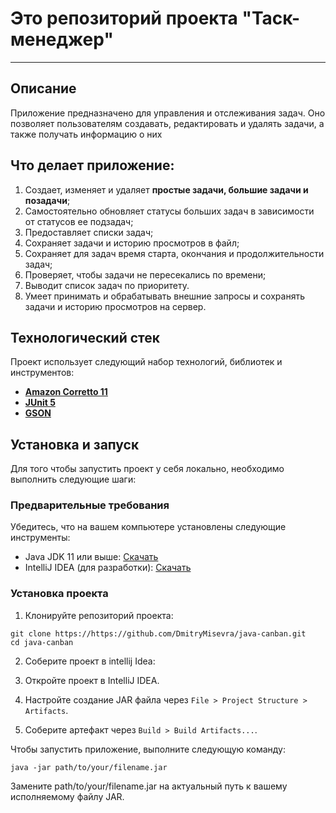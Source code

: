 # Это репозиторий проекта "Таск-менеджер"

---

## Описание

Приложение предназначено для управления и отслеживания задач. Оно позволяет пользователям создавать, редактировать и удалять задачи, а также получать информацию о них

## Что делает приложение:

1. Создает, изменяет и удаляет **простые задачи, большие задачи и позадачи**;
2. Самостоятельно обновляет статусы больших задач в зависимости от статусов ее подзадач; 
3. Предоставляет списки задач;
4. Сохраняет задачи и историю просмотров в файл;
5. Сохраняет для задач время старта, окончания и продолжительности задач;
6. Проверяет, чтобы задачи не пересекались по времени;
7. Выводит список задач по приоритету.
8. Умеет принимать и обрабатывать внешние запросы и сохранять задачи и историю просмотров на сервер.


## Технологический стек

Проект использует следующий набор технологий, библиотек и инструментов:

- **[Amazon Corretto 11](https://docs.aws.amazon.com/corretto/latest/corretto-11-ug/downloads-list.html)**
- **[JUnit 5](https://junit.org/junit5/)**
- **[GSON](https://github.com/google/gson)**


## Установка и запуск

Для того чтобы запустить проект у себя локально, необходимо выполнить следующие шаги:

### Предварительные требования

Убедитесь, что на вашем компьютере установлены следующие инструменты:

- Java JDK 11 или выше: [Скачать](https://www.oracle.com/java/technologies/javase-jdk11-downloads.html)
- IntelliJ IDEA (для разработки): [Скачать](https://www.jetbrains.com/idea/download/)

### Установка проекта

1. Клонируйте репозиторий проекта:

```
git clone https://https://github.com/DmitryMisevra/java-canban.git
cd java-canban
```

2. Соберите проект в intellij Idea:

1. Откройте проект в IntelliJ IDEA.
2. Настройте создание JAR файла через `File > Project Structure > Artifacts`.
3. Соберите артефакт через `Build > Build Artifacts...`.

Чтобы запустить приложение, выполните следующую команду:

```
java -jar path/to/your/filename.jar
```

Замените path/to/your/filename.jar на актуальный путь к вашему исполняемому файлу JAR.
